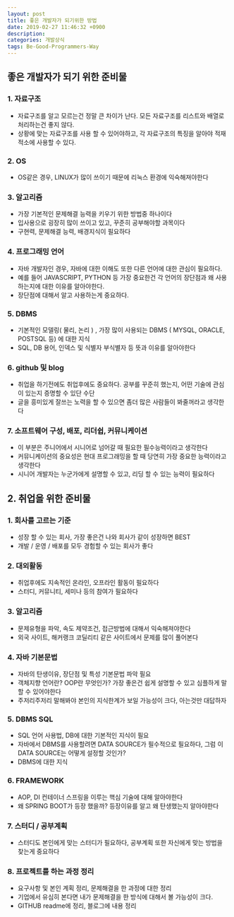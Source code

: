 ```yaml
---
layout: post
title: 좋은 개발자가 되기위한 방법
date: 2019-02-27 11:46:32 +0900
description:
categories: 개발상식
tags: Be-Good-Programmers-Way
---
```


## 좋은 개발자가 되기 위한 준비물 

### 1. 자료구조

* 자료구조를 알고 모르는건 정말 큰 차이가 난다. 모든 자료구조를 리스트와 배열로 처리하는건 좋지 않다.
* 상황에 맞는 자료구조를 사용 할 수 있어야하고, 각 자료구조의 특징을 알아야 적재적소에 사용할 수 있다.

### 2. OS

* OS같은 경우, LINUX가 많이 쓰이기 때문에 리눅스 환경에 익숙해져야한다
 
### 3. 알고리즘

* 가장 기본적인 문제해결 능력을 키우기 위한 방법중 하나이다
* 입사용으로 굉장히 많이 쓰이고 있고, 꾸준히 공부해야할 과목이다
* 구현력, 문제해결 능력, 배경지식이 필요하다

### 4. 프로그래밍 언어

* 자바 개발자인 경우, 자바에 대한 이해도 또한 다른 언어에 대한 관심이 필요하다.
* 예를 들어 JAVASCRIPT, PYTHON 등 가장 중요한건 각 언어의 장단점과 왜 사용하는지에 대한 이유를 알아야한다.
* 장단점에 대해서 알고 사용하는게 중요하다.

### 5. DBMS

* 기본적인 모델링( 물리, 논리 ) , 가장 많이 사용되는 DBMS ( MYSQL, ORACLE, POSTSQL 등) 에 대한 지식
* SQL, DB 용어, 인덱스 및 식별자 부식별자 등 뜻과 이유를 알아야한다

### 6. github 및 blog

* 취업을 하기전에도 취업후에도 중요하다. 공부를 꾸준히 했는지, 어떤 기술에 관심이 있는지 증명할 수 있단 수단
* 글을 흥미있게 잘쓰는 노력을 할 수 있으면 좀더 많은 사람들이 봐줄꺼라고 생각한다

### 7. 소프트웨어 구성, 배포, 리더쉽, 커뮤니케이션

* 이 부분은 주니어에서 시니어로 넘어갈 때 필요한 필수능력이라고 생각한다
* 커뮤니케이션의 중요성은 현대 프로그래밍을 할 때 당연히 가장 중요한 능력이라고 생각한다
* 시니어 개발자는 누군가에게 설명할 수 있고, 리딩 할 수 있는 능력이 필요하다

## 2. 취업을 위한 준비물

### 1. 회사를 고르는 기준

* 성장 할 수 있는 회사, 가장 좋은건 나와 회사가 같이 성장하면 BEST
* 개발 / 운영 / 배포를 모두 경험할 수 있는 회사가 좋다

### 2. 대외활동

* 취업후에도 지속적인 온라인, 오프라인 활동이 필요하다
* 스터디, 커뮤니티, 세미나 등의 참여가 필요하다

### 3. 알고리즘

* 문제유형을 파악, 속도 제약조건, 접근방법에 대해서 익숙해져야한다
* 외국 사이트, 해커랭크 코딜리티 같은 사이트에서 문제를 많이 풀어본다

### 4. 자바 기본문법

* 자바의 탄생이유, 장단점 및 특성 기본문법 파악 필요
* 객체지향 언어란? OOP란 무엇인가? 가장 좋은건 쉽게 설명할 수 있고 심플하게 말할 수 있어야한다
* 주저리주저리 말해봐야 본인의 지식한계가 보일 가능성이 크다, 아는것만 대답하자

### 5. DBMS SQL

* SQL 언어 사용법, DB에 대한 기본적인 지식이 필요
* 자바에서 DBMS를 사용할려면 DATA SOURCE가 필수적으로 필요하다, 그럼 이 DATA SOURCE는 어떻게 설정할 것인가?
* DBMS에 대한 지식

### 6. FRAMEWORK

* AOP, DI 컨테이너 스프링을 이루는 핵심 기술에 대해 알아야한다
* 왜 SPRING BOOT가 등장 했을까? 등장이유를 알고 왜 탄생했는지 알아야한다

### 7. 스터디 / 공부계획

* 스터디도 본인에게 맞는 스터디가 필요하다, 공부계획 또한 자신에게 맞는 방법을 찾는게 중요하다

### 8. 프로젝트를 하는 과정 정리

* 요구사항 및 본인 계획 정리, 문제해결을 한 과정에 대한 정리
* 기업에서 유심히 본다면 내가 문제해결을 한 방식에 대해서 볼 가능성이 크다.
* GITHUB readme에 정리, 블로그에 내용 정리
